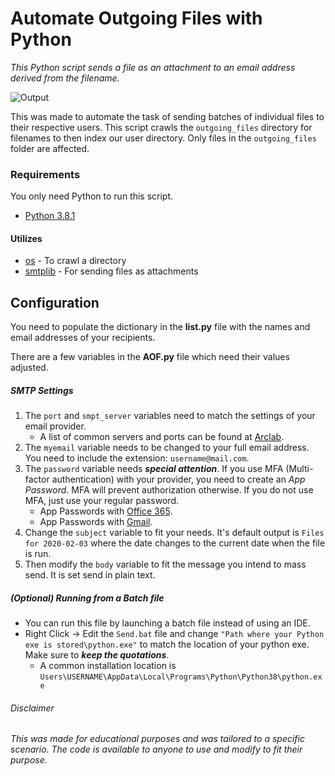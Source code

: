 # Automate Outgoing Files with Python
*This Python script sends a file as an attachment to an email address derived from the filename.*

![Output](https://i.imgur.com/2cY0q5b.png)


This was made to automate the task of sending batches of individual files to their respective users. This script crawls the ```outgoing_files``` directory for filenames to then index our user directory. Only files in the ```outgoing_files``` folder are affected. 

### Requirements
You only need Python to run this script.
* [Python 3.8.1](https://www.python.org/downloads/)

#### Utilizes
* [os](https://docs.python.org/3/library/os.html) - To crawl a directory
* [smtplib](https://docs.python.org/3/library/smtplib.html) - For sending files as attachments


## Configuration
You need to populate the dictionary in the **list.py** file with the names and email addresses of your recipients. 

There are a few variables in the **AOF.py** file which need their values adjusted.

##### SMTP Settings
1. The ```port``` and ```smpt_server``` variables need to match the settings of your email provider. 
   - A list of common servers and ports can be found at [Arclab](https://www.arclab.com/en/kb/email/list-of-smtp-and-pop3-servers-mailserver-list.html).
2. The ```myemail``` variable needs to be changed to your full email address. You need to include the extension: ```username@mail.com```.
3. The ```password``` variable needs ***special attention***. If you use MFA (Multi-factor authentication) with your provider, you need to create an _App Password_. MFA will prevent authorization otherwise. If you do not use MFA, just use your regular password.
   - App Passwords with [Office 365](https://support.office.com/en-us/article/Create-an-app-password-for-Office-365-3e7c860f-bda4-4441-a618-b53953ee1183).
   - App Passwords with [Gmail](https://support.google.com/accounts/answer/185833?hl=en).
4. Change the ```subject``` variable to fit your needs. It's default output is ```Files for 2020-02-03``` where the date changes to the current date when the file is run.
5. Then modify the ```body``` variable to fit the message you intend to mass send. It is set send in plain text.

##### (Optional) Running from a Batch file
- You can run this file by launching a batch file instead of using an IDE.
- Right Click -> Edit the ```Send.bat``` file and change ```"Path where your Python exe is stored\python.exe"``` to match the location of your python exe. Make sure to ***keep the quotations***.
  - A common installation location is ```Users\USERNAME\AppData\Local\Programs\Python\Python38\python.exe```

###### Disclaimer
*This was made for educational purposes and was tailored to a specific scenario. The code is available to anyone to use and modify to fit their purpose.*

